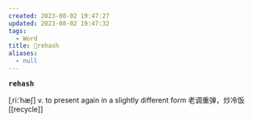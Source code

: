 ```yaml
---
created: 2023-08-02 19:47:27
updated: 2023-08-02 19:47:32
tags:
  - Word
title: 📖rehash
aliases:
  - null
---
```


<pre><strong>rehash</strong></pre>
[ˌri:ˈhæʃ]
v. to present again in a slightly different form ⽼调重弹，炒冷饭
[[recycle]]
